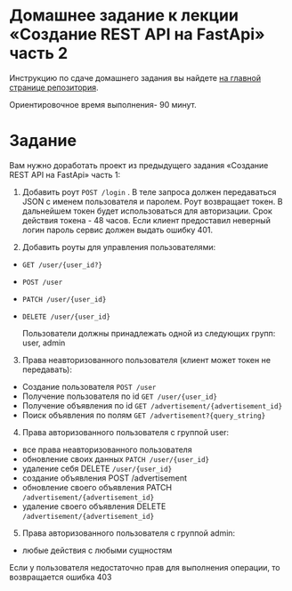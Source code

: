 # Домашнее задание к лекции «Создание REST API на FastApi» часть 2

Инструкцию по сдаче домашнего задания вы найдете  [на главной странице репозитория](https://github.com/netology-code/py-homeworks-web/tree/new). 


Ориентировочное время выполнения- 90 минут.

# Задание 
Вам нужно доработать проект из предыдущего задания «Создание REST API на FastApi» часть 1:

1. Добавить роут `POST /login` . В теле запроса должен передаваться JSON с именем пользователя и паролем.  Роут возвращает токен. В дальнейшем токен будет использоваться для авторизации.  Срок действия токена - 48 часов. Если клиент предоставил неверный логин пароль сервис должен выдать ошибку 401. 

2. Добавить роуты для управления пользователями:
- `GET /user/{user_id?}`
- `POST /user` 
- `PATCH /user/{user_id} `
- `DELETE /user/{user_id}`

  Пользователи должны принадлежать одной из следующих групп: user, admin

3. Права неавторизованного пользователя (клиент может токен не передавать):
- Создание пользователя `POST /user`
- Получение пользователя по id `GET /user/{user_id}`
- Получение объявления по id  `GET /advertisement/{advertisement_id}`
- Поиск объявления по полям `GET /advertisement?{query_string}`

4. Права авторизованного пользователя с группой user:
- все права неавторизованного пользователя
- обновление своих данных `PATCH /user/{user_id} `
- удаление себя DELETE `/user/{user_id}`
- создание объявления  POST /advertisement
- обновление своего объявления PATCH `/advertisement/{advertisement_id}`
- удаление своего объявления DELETE `/advertisement/{advertisement_id}`

5. Права авторизованного пользователя с группой admin:
- любые действия с любыми сущностям

Если у пользователя недостаточно прав для выполнения операции, то возвращается ошибка 403
